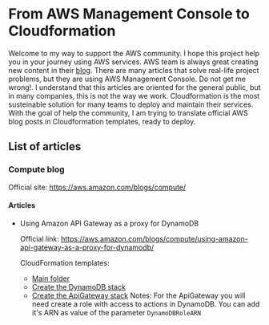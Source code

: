 # From AWS Management Console to Cloudformation

Welcome to my way to support the AWS community. I hope this project help you in your journey using AWS services. AWS team is always great creating new content in their [blog](https://aws.amazon.com/blogs). There are many articles that solve real-life project problems, but they are using AWS Management Console. Do not get me wrong!. I understand that this articles are oriented for the general public, but in many companies, this is not the way we work. Cloudformation is the most susteinable solution for many teams to deploy and maintain their services. With the goal of help the community, I am trying to translate official AWS blog posts in Cloudformation templates, ready to deploy. 

## List of articles

### Compute blog

Official site: https://aws.amazon.com/blogs/compute/

#### Articles

- Using Amazon API Gateway as a proxy for DynamoDB

  Official link: https://aws.amazon.com/blogs/compute/using-amazon-api-gateway-as-a-proxy-for-dynamodb/
  
  CloudFormation templates:
  * [Main folder](/apigateway-proxy-dynamodb)
  * [Create the DynamoDB stack](/apigateway-proxy-dynamodb/dynamodb-template.yml)
  * [Create the ApiGateway stack](/apigateway-proxy-dynamodb/apigateway-template.yml)
  Notes: 
  For the ApiGateway you will need create a role with access to actions in DynamoDB. You
  can add it's ARN as value of the parameter `DynamoDBRoleARN`